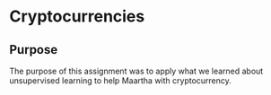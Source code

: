 # Cryptocurrencies

## Purpose
The purpose of this assignment was to apply what we learned about unsupervised learning to help Maartha with cryptocurrency.
